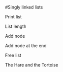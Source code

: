 #Singly linked lists






Print list

List length


Add node

Add node at the end

Free list

The Hare and the Tortoise


